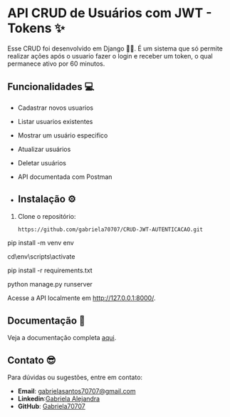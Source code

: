 # API CRUD de Usuários com JWT - Tokens ✨

Esse CRUD foi desenvolvido em Django 🚀🌠.
É um sistema que só permite realizar ações após o usuario fazer o login e receber um token, o qual permanece ativo por 60 minutos.


## Funcionalidades 💻
- Cadastrar novos usuarios
- Listar usuarios existentes
- Mostrar um usuário especifico
- Atualizar usuários
- Deletar usuários 
- API documentada com Postman

- ## Instalação ⚙
1. Clone o repositório:
   ```bash
   https://github.com/gabriela70707/CRUD-JWT-AUTENTICACAO.git

pip install -m venv env

cd\env\scripts\activate

pip install -r requirements.txt

python manage.py runserver

Acesse a API localmente em http://127.0.0.1:8000/.

## Documentação 📑
Veja a documentação completa [aqui]([https://documenter.getpostman.com/view/41931886/2sAYkGLf99](https://documenter.getpostman.com/view/41931886/2sB2cShjFt)).



## Contato 😎
Para dúvidas ou sugestões, entre em contato:
- **Email**: gabrielasantos70707@gmail.com
- **Linkedin**:[Gabriela Alejandra](https://www.linkedin.com/in/gabriela-alejandra-278b39355)
- **GitHub**: [Gabriela70707](https://github.com/gabriela70707)
